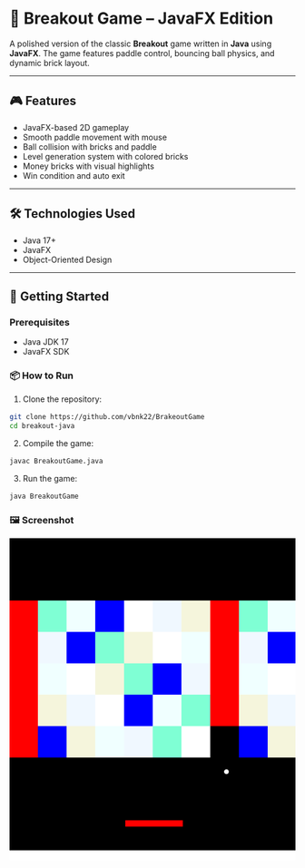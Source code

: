 # 🧱 Breakout Game – JavaFX Edition

A polished version of the classic **Breakout** game written in **Java** using **JavaFX**. The game features paddle control, bouncing ball physics, and dynamic brick layout.

---

## 🎮 Features

- JavaFX-based 2D gameplay
- Smooth paddle movement with mouse
- Ball collision with bricks and paddle
- Level generation system with colored bricks
- Money bricks with visual highlights
- Win condition and auto exit

---

## 🛠 Technologies Used

- Java 17+
- JavaFX
- Object-Oriented Design

---

## 🚀 Getting Started

### Prerequisites

- Java JDK 17
- JavaFX SDK

### 📦 How to Run

1. Clone the repository:

```bash
git clone https://github.com/vbnk22/BrakeoutGame
cd breakout-java
```

2. Compile the game:

```bash
javac BreakoutGame.java
```

3. Run the game:

```bash
java BreakoutGame
```

### 🖼️ Screenshot

![Gameplay](assets/screenshot.png)
